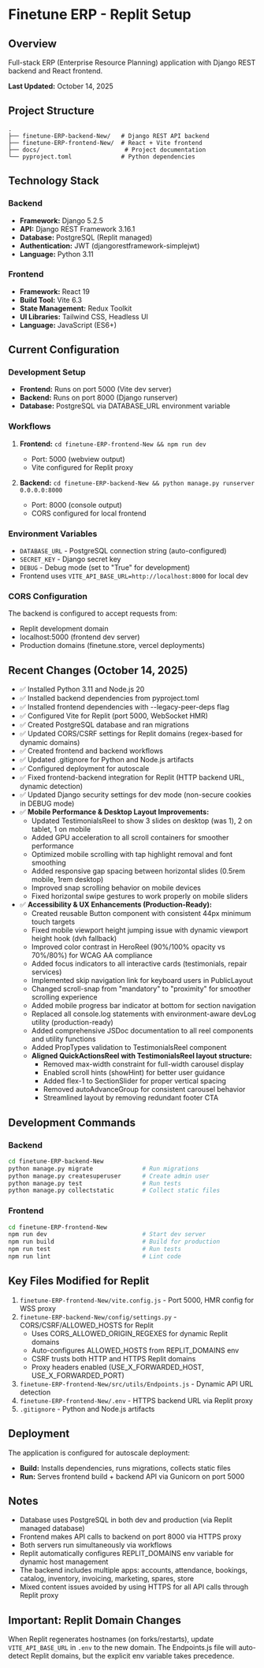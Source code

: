 # Finetune ERP - Replit Setup

## Overview
Full-stack ERP (Enterprise Resource Planning) application with Django REST backend and React frontend.

**Last Updated:** October 14, 2025

## Project Structure
```
.
├── finetune-ERP-backend-New/   # Django REST API backend
├── finetune-ERP-frontend-New/  # React + Vite frontend
├── docs/                        # Project documentation
└── pyproject.toml              # Python dependencies
```

## Technology Stack

### Backend
- **Framework:** Django 5.2.5
- **API:** Django REST Framework 3.16.1
- **Database:** PostgreSQL (Replit managed)
- **Authentication:** JWT (djangorestframework-simplejwt)
- **Language:** Python 3.11

### Frontend
- **Framework:** React 19
- **Build Tool:** Vite 6.3
- **State Management:** Redux Toolkit
- **UI Libraries:** Tailwind CSS, Headless UI
- **Language:** JavaScript (ES6+)

## Current Configuration

### Development Setup
- **Frontend:** Runs on port 5000 (Vite dev server)
- **Backend:** Runs on port 8000 (Django runserver)
- **Database:** PostgreSQL via DATABASE_URL environment variable

### Workflows
1. **Frontend:** `cd finetune-ERP-frontend-New && npm run dev`
   - Port: 5000 (webview output)
   - Vite configured for Replit proxy

2. **Backend:** `cd finetune-ERP-backend-New && python manage.py runserver 0.0.0.0:8000`
   - Port: 8000 (console output)
   - CORS configured for local frontend

### Environment Variables
- `DATABASE_URL` - PostgreSQL connection string (auto-configured)
- `SECRET_KEY` - Django secret key
- `DEBUG` - Debug mode (set to "True" for development)
- Frontend uses `VITE_API_BASE_URL=http://localhost:8000` for local dev

### CORS Configuration
The backend is configured to accept requests from:
- Replit development domain
- localhost:5000 (frontend dev server)
- Production domains (finetune.store, vercel deployments)

## Recent Changes (October 14, 2025)
- ✅ Installed Python 3.11 and Node.js 20
- ✅ Installed backend dependencies from pyproject.toml
- ✅ Installed frontend dependencies with --legacy-peer-deps flag
- ✅ Configured Vite for Replit (port 5000, WebSocket HMR)
- ✅ Created PostgreSQL database and ran migrations
- ✅ Updated CORS/CSRF settings for Replit domains (regex-based for dynamic domains)
- ✅ Created frontend and backend workflows
- ✅ Updated .gitignore for Python and Node.js artifacts
- ✅ Configured deployment for autoscale
- ✅ Fixed frontend-backend integration for Replit (HTTP backend URL, dynamic detection)
- ✅ Updated Django security settings for dev mode (non-secure cookies in DEBUG mode)
- ✅ **Mobile Performance & Desktop Layout Improvements:**
  - Updated TestimonialsReel to show 3 slides on desktop (was 1), 2 on tablet, 1 on mobile
  - Added GPU acceleration to all scroll containers for smoother performance
  - Optimized mobile scrolling with tap highlight removal and font smoothing
  - Added responsive gap spacing between horizontal slides (0.5rem mobile, 1rem desktop)
  - Improved snap scrolling behavior on mobile devices
  - Fixed horizontal swipe gestures to work properly on mobile sliders
- ✅ **Accessibility & UX Enhancements (Production-Ready):**
  - Created reusable Button component with consistent 44px minimum touch targets
  - Fixed mobile viewport height jumping issue with dynamic viewport height hook (dvh fallback)
  - Improved color contrast in HeroReel (90%/100% opacity vs 70%/80%) for WCAG AA compliance
  - Added focus indicators to all interactive cards (testimonials, repair services)
  - Implemented skip navigation link for keyboard users in PublicLayout
  - Changed scroll-snap from "mandatory" to "proximity" for smoother scrolling experience
  - Added mobile progress bar indicator at bottom for section navigation
  - Replaced all console.log statements with environment-aware devLog utility (production-ready)
  - Added comprehensive JSDoc documentation to all reel components and utility functions
  - Added PropTypes validation to TestimonialsReel component
  - **Aligned QuickActionsReel with TestimonialsReel layout structure:**
    - Removed max-width constraint for full-width carousel display
    - Enabled scroll hints (showHint) for better user guidance
    - Added flex-1 to SectionSlider for proper vertical spacing
    - Removed autoAdvanceGroup for consistent carousel behavior
    - Streamlined layout by removing redundant footer CTA

## Development Commands

### Backend
```bash
cd finetune-ERP-backend-New
python manage.py migrate              # Run migrations
python manage.py createsuperuser      # Create admin user
python manage.py test                 # Run tests
python manage.py collectstatic        # Collect static files
```

### Frontend
```bash
cd finetune-ERP-frontend-New
npm run dev                           # Start dev server
npm run build                         # Build for production
npm run test                          # Run tests
npm run lint                          # Lint code
```

## Key Files Modified for Replit
1. `finetune-ERP-frontend-New/vite.config.js` - Port 5000, HMR config for WSS proxy
2. `finetune-ERP-backend-New/config/settings.py` - CORS/CSRF/ALLOWED_HOSTS for Replit
   - Uses CORS_ALLOWED_ORIGIN_REGEXES for dynamic Replit domains
   - Auto-configures ALLOWED_HOSTS from REPLIT_DOMAINS env
   - CSRF trusts both HTTP and HTTPS Replit domains
   - Proxy headers enabled (USE_X_FORWARDED_HOST, USE_X_FORWARDED_PORT)
3. `finetune-ERP-frontend-New/src/utils/Endpoints.js` - Dynamic API URL detection
4. `finetune-ERP-frontend-New/.env` - HTTPS backend URL via Replit proxy
5. `.gitignore` - Python and Node.js artifacts

## Deployment
The application is configured for autoscale deployment:
- **Build:** Installs dependencies, runs migrations, collects static files
- **Run:** Serves frontend build + backend API via Gunicorn on port 5000

## Notes
- Database uses PostgreSQL in both dev and production (via Replit managed database)
- Frontend makes API calls to backend on port 8000 via HTTPS proxy
- Both servers run simultaneously via workflows
- Replit automatically configures REPLIT_DOMAINS env variable for dynamic host management
- The backend includes multiple apps: accounts, attendance, bookings, catalog, inventory, invoicing, marketing, spares, store
- Mixed content issues avoided by using HTTPS for all API calls through Replit proxy

## Important: Replit Domain Changes
When Replit regenerates hostnames (on forks/restarts), update `VITE_API_BASE_URL` in `.env` to the new domain. The Endpoints.js file will auto-detect Replit domains, but the explicit env variable takes precedence.

